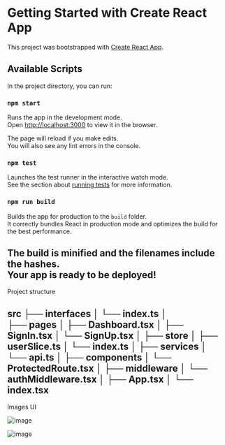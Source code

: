 # Getting Started with Create React App

This project was bootstrapped with [Create React App](https://github.com/facebook/create-react-app).

## Available Scripts

In the project directory, you can run:

### `npm start`

Runs the app in the development mode.\
Open [http://localhost:3000](http://localhost:3000) to view it in the browser.

The page will reload if you make edits.\
You will also see any lint errors in the console.

### `npm test`

Launches the test runner in the interactive watch mode.\
See the section about [running tests](https://facebook.github.io/create-react-app/docs/running-tests) for more information.

### `npm run build`

Builds the app for production to the `build` folder.\
It correctly bundles React in production mode and optimizes the build for the best performance.

The build is minified and the filenames include the hashes.\
Your app is ready to be deployed!
-----------------------------------------------------------------------------------------------------------------------------------

Project structure

 src
├── interfaces
│   └── index.ts
│     
├── pages
│   ├── Dashboard.tsx
│   ├── SignIn.tsx
│   └── SignUp.tsx
│
├── store
│   ├── userSlice.ts
│   └── index.ts
│
├── services
│   └── api.ts
│
├── components
│   └── ProtectedRoute.tsx
│
├── middleware
│   └── authMiddleware.tsx
│
├── App.tsx
│
└── index.tsx
-----------------------------------------------------------------------------------------------------------------------------------

Images UI

![image](https://github.com/ThinkArev/secure-user-dashboard/assets/32445101/9eda384a-47c1-4322-81cb-9d5b97cc16f9)

![image](https://github.com/ThinkArev/secure-user-dashboard/assets/32445101/a904e1ff-573d-4d87-91a9-3d90b1ff6388)

